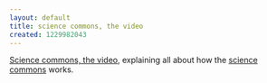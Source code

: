 ```yaml
---
layout: default
title: science commons, the video
created: 1229982043
---
```

<a href="http://sciencecommons.org/about/science-commons-dylan-video/">Science commons, the video</a>, explaining all about how the <a href="http://sciencecommons.org/">science commons</a> works.

